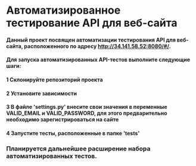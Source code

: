 # Автоматизированное тестирование API для веб-сайта

#### Данный проект посвящен автоматизации тестирования API для веб-сайта, расположенного по адресу http://34.141.58.52:8080/#/. 
#### Для запуска автоматизированных API-тестов выполните следующие шаги:
#### 1 Склонируйте репозиторий проекта
#### 2 Установите зависимости
#### 3 В файле 'settings.py' внесите свои значения в переменные VALID_EMAIL и VALID_PASSWORD, для этого предварительно необходимо зарегистрироваться на сайте
#### 4 Запустите тесты, расположенные в папке 'tests'
### Планируется дальнейшее расширение набора автоматизированных тестов.